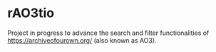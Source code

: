 # rAO3tio
Project in progress to advance the search and filter functionalities of https://archiveofourown.org/ (also known as AO3).
